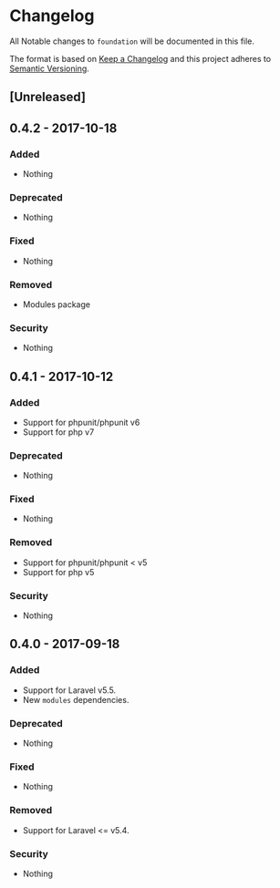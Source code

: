 # Changelog

All Notable changes to `foundation` will be documented in this file.

The format is based on [Keep a Changelog](http://keepachangelog.com/en/1.0.0/)
and this project adheres to [Semantic Versioning](http://semver.org/spec/v2.0.0.html).

## [Unreleased]

## 0.4.2 - 2017-10-18

### Added
- Nothing

### Deprecated
- Nothing

### Fixed
- Nothing

### Removed
- Modules package

### Security
- Nothing


## 0.4.1 - 2017-10-12

### Added
- Support for phpunit/phpunit v6
- Support for php v7

### Deprecated
- Nothing

### Fixed
- Nothing

### Removed
- Support for phpunit/phpunit < v5
- Support for php v5

### Security
- Nothing


## 0.4.0 - 2017-09-18

### Added
- Support for Laravel v5.5.
- New `modules` dependencies.

### Deprecated
- Nothing

### Fixed
- Nothing

### Removed
- Support for Laravel <= v5.4.

### Security
- Nothing
